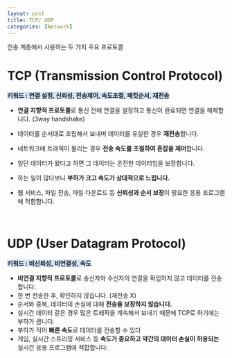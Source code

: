 ```yaml
---
layout: post
title: TCP/ UDP
categories: [Network]
---
```


전송 계층에서 사용하는 두 가지 주요 프로토콜

# TCP (Transmission Control Protocol)
<span style='background-color:#D0E4FC'>**키워드 : 연결 설정, 신뢰성, 전송제어, 속도조절, 패킷순서, 재전송**</span>
- **연결 지향적 프로토콜**로 통신 전에 연결을 설정하고 통신이 완료되면 연결을 해제합니다. (3way handshake)
- 데이터를 순서대로 조립해서 보내며 데이터를 유실한 경우 **재전송**합니다.
- 네트워크에 트래픽이 몰리는 경우 **전송 속도를 조절하여 혼잡을 제어**합니다.			
- 일단 데이터가 왔다고 하면 그 데이터는 온전한 데이터임을 보장합니다.
  
- 하는 일이 많다보니 **부하가 크고 속도가 상대적으로 느립니다.**
- 웹 서비스, 파일 전송, 파일 다운로드 등 **신뢰성과 순서 보장**이 필요한 응용 프로그램에 적합합니다.




<br>





# UDP (User Datagram Protocol)
<span style='background-color:#D0E4FC'>**키워드 : 비신뢰성, 비연결성, 속도**</span>
- **비연결 지향적 프로토콜**로 송신자와 수신자의 연결을 확립하지 않고 데이터를 전송합니다.
- 한 번 전송한 후, 확인하지 않습니다. (재전송 X)
- 순서와 중복, 데이터의 손실에 대해 **전송을 보장하지 않습니다.**		
- 실시간 데이터 같은 경우 많은 트래픽을 계속해서 보내기 때문에 TCP로 하기에는 부하가 큽니다.		  		
- 부하가 적어 **빠른 속도**로 데이터를 전송할 수 있다
- 게임, 실시간 스트리밍 서비스 등 **속도가 중요하고 약간의 데이터 손실이 허용되는** 실시간 응용 프로그램에 적합합니다.
